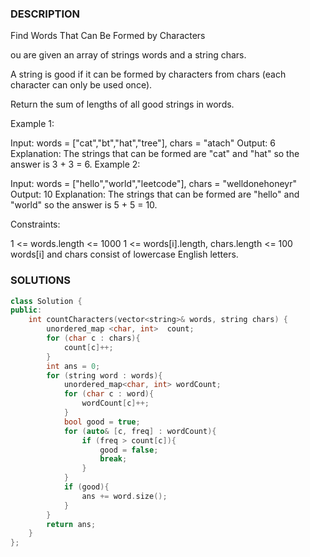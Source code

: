 ### DESCRIPTION

Find Words That Can Be Formed by Characters

ou are given an array of strings words and a string chars.

A string is good if it can be formed by characters from chars (each character can only be used once).

Return the sum of lengths of all good strings in words.

 

Example 1:

Input: words = ["cat","bt","hat","tree"], chars = "atach"
Output: 6
Explanation: The strings that can be formed are "cat" and "hat" so the answer is 3 + 3 = 6.
Example 2:

Input: words = ["hello","world","leetcode"], chars = "welldonehoneyr"
Output: 10
Explanation: The strings that can be formed are "hello" and "world" so the answer is 5 + 5 = 10.
 

Constraints:

1 <= words.length <= 1000
1 <= words[i].length, chars.length <= 100
words[i] and chars consist of lowercase English letters.




### SOLUTIONS

```c++
class Solution {
public:
    int countCharacters(vector<string>& words, string chars) {
        unordered_map <char, int>  count;
        for (char c : chars){
            count[c]++;
        }
        int ans = 0;
        for (string word : words){
            unordered_map<char, int> wordCount;
            for (char c : word){
                wordCount[c]++;
            }
            bool good = true;
            for (auto& [c, freq] : wordCount){
                if (freq > count[c]){
                    good = false;
                    break;
                }
            }
            if (good){
                ans += word.size();
            }
        }
        return ans;
    }
};
```